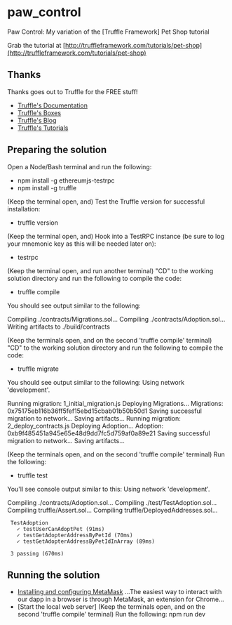 ﻿# paw_control
Paw Control: My variation of the [Truffle Framework] Pet Shop tutorial

Grab the tutorial at [http://truffleframework.com/tutorials/pet-shop](http://truffleframework.com/tutorials/pet-shop)

## Thanks

Thanks goes out to Truffle for the FREE stuff!

* [Truffle's Documentation](http://truffleframework.com/docs)
* [Truffle's Boxes](http://truffleframework.com/boxes)
* [Truffle's Blog](http://truffleframework.com/blog)
* [Truffle's Tutorials](http://truffleframework.com/tutorials)

## Preparing the solution

Open a Node/Bash terminal and run the following:

* npm install -g ethereumjs-testrpc
* npm install -g truffle

(Keep the terminal open, and) Test the Truffle version for successful installation:

* truffle version

(Keep the terminal open, and) Hook into a TestRPC instance (be sure to log your mnemonic key as this will be needed later on):

* testrpc

(Keep the terminal open, and run another terminal) "CD" to the working solution directory and run the following to compile the code:

* truffle compile

You should see output similar to the following:

Compiling ./contracts/Migrations.sol...
Compiling ./contracts/Adoption.sol...
Writing artifacts to ./build/contracts

(Keep the terminals open, and on the second 'truffle compile' terminal) "CD" to the working solution directory and run the following to compile the code:

* truffle migrate

You should see output similar to the following:
Using network 'development'.

Running migration: 1_initial_migration.js
  Deploying Migrations...
  Migrations: 0x75175eb116b36ff5fef15ebd15cbab01b50b50d1
Saving successful migration to network...
Saving artifacts...
Running migration: 2_deploy_contracts.js
  Deploying Adoption...
  Adoption: 0xb9f485451a945e65e48d9dd7fc5d759af0a89e21
Saving successful migration to network...
Saving artifacts...

(Keep the terminals open, and on the second 'truffle compile' terminal) Run the following:

* truffle test

You'll see console output similar to this:
   Using network 'development'.

   Compiling ./contracts/Adoption.sol...
   Compiling ./test/TestAdoption.sol...
   Compiling truffle/Assert.sol...
   Compiling truffle/DeployedAddresses.sol...

	 TestAdoption
	   ✓ testUserCanAdoptPet (91ms)
	   ✓ testGetAdopterAddressByPetId (70ms)
	   ✓ testGetAdopterAddressByPetIdInArray (89ms)

	 3 passing (670ms)

## Running the solution

* [Installing and configuring MetaMask](http://truffleframework.com/tutorials/pet-shop#installing-and-configuring-metamask) ...The easiest way to interact with our dapp in a browser is through MetaMask, an extension for Chrome...
* [Start the local web server] (Keep the terminals open, and on the second 'truffle compile' terminal) Run the following: npm run dev
